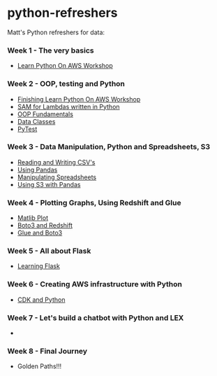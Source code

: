 # python-refreshers
Matt's Python refreshers for data:

### Week 1 - The very basics
* [Learn Python On AWS Workshop](https://catalog.us-east-1.prod.workshops.aws/workshops/3d705026-9edc-40e8-b353-bdabb116c89c/en-US)

### Week 2 - OOP, testing and Python
* [Finishing Learn Python On AWS Workshop](https://catalog.us-east-1.prod.workshops.aws/workshops/3d705026-9edc-40e8-b353-bdabb116c89c/en-US)
* [SAM for Lambdas written in Python](https://docs.aws.amazon.com/serverless-application-model/latest/developerguide/serverless-getting-started-hello-world.html)
* [OOP Fundamentals](https://realpython.com/python3-object-oriented-programming/#parent-classes-vs-child-classes)
* [Data Classes](https://realpython.com/python-data-classes/)
* [PyTest](https://realpython.com/pytest-python-testing/)

### Week 3 - Data Manipulation, Python and Spreadsheets, S3
* [Reading and Writing CSV's](https://realpython.com/python-interview-problem-parsing-csv-files/)
* [Using Pandas](https://pandas.pydata.org/docs/user_guide/10min.html)
* [Manipulating Spreadsheets](https://realpython.com/openpyxl-excel-spreadsheets-python/)
* [Using S3 with Pandas](https://towardsdatascience.com/reading-and-writing-files-from-to-amazon-s3-with-pandas-ccaf90bfe86c)

### Week 4 - Plotting Graphs, Using Redshift and Glue
* [Matlib Plot](https://matplotlib.org/stable/tutorials/introductory/index.html)
* [Boto3 and Redshift](https://hevodata.com/learn/boto3-redshift/)
* [Glue and Boto3](https://www.1week4.com/it/aws/aws-glue-tutorial-boto3/)

### Week 5 - All about Flask
* [Learning Flask](https://blog.miguelgrinberg.com/post/the-flask-mega-tutorial-part-i-hello-world)

### Week 6 - Creating AWS infrastructure with Python
* [CDK and Python](https://cdkworkshop.com/30-python.html)

### Week 7 - Let's build a chatbot with Python and LEX
* []()

### Week 8 - Final Journey
* Golden Paths!!!